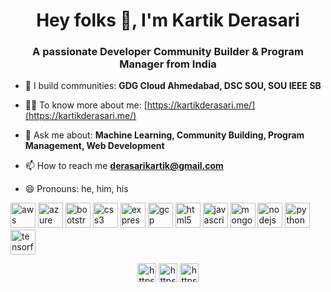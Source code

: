 <h1 align="center">Hey folks 👋, I'm Kartik Derasari</h1>
<h3 align="center">A passionate Developer Community Builder & Program Manager from India</h3>

- 🔭 I build communities: **GDG Cloud Ahmedabad, DSC SOU, SOU IEEE SB**

- 👨‍💻 To know more about me: [https://kartikderasari.me/](https://kartikderasari.me/)

- 💬 Ask me about: **Machine Learning, Community Building, Program Management, Web Development**

- 📫 How to reach me **derasarikartik@gmail.com**

- 😄 Pronouns: he, him, his

<!-- - ⚡ Fun fact **Technology & Community can make wonders** -->

<p align="left"><img src="https://devicons.github.io/devicon/devicon.git/icons/amazonwebservices/amazonwebservices-original-wordmark.svg" alt="aws" width="40" height="40"/> <img src="https://www.vectorlogo.zone/logos/microsoft_azure/microsoft_azure-icon.svg" alt="azure" width="40" height="40"/> <img src="https://devicons.github.io/devicon/devicon.git/icons/bootstrap/bootstrap-plain.svg" alt="bootstrap" width="40" height="40"/> <img src="https://devicons.github.io/devicon/devicon.git/icons/css3/css3-original-wordmark.svg" alt="css3" width="40" height="40"/> <img src="https://devicons.github.io/devicon/devicon.git/icons/express/express-original-wordmark.svg" alt="express" width="40" height="40"/> <img src="https://www.vectorlogo.zone/logos/google_cloud/google_cloud-icon.svg" alt="gcp" width="40" height="40"/> <img src="https://devicons.github.io/devicon/devicon.git/icons/html5/html5-original-wordmark.svg" alt="html5" width="40" height="40"/> <img src="https://devicons.github.io/devicon/devicon.git/icons/javascript/javascript-original.svg" alt="javascript" width="40" height="40"/> <img src="https://devicons.github.io/devicon/devicon.git/icons/mongodb/mongodb-original-wordmark.svg" alt="mongodb" width="40" height="40"/> <img src="https://devicons.github.io/devicon/devicon.git/icons/nodejs/nodejs-original-wordmark.svg" alt="nodejs" width="40" height="40"/> <img src="https://devicons.github.io/devicon/devicon.git/icons/python/python-original.svg" alt="python" width="40" height="40"/> <img src="https://www.vectorlogo.zone/logos/tensorflow/tensorflow-icon.svg" alt="tensorflow" width="40" height="40"/></p><p align="center">
<a href="https://twitter.com/https://twitter.com/kartik_derasari" target="blank"><img align="center" src="https://cdn.jsdelivr.net/npm/simple-icons@3.0.1/icons/twitter.svg" alt="https://twitter.com/kartik_derasari" height="30" width="30" /></a>
<a href="https://linkedin.com/in/https://www.linkedin.com/in/kartikderasari/" target="blank"><img align="center" src="https://cdn.jsdelivr.net/npm/simple-icons@3.0.1/icons/linkedin.svg" alt="https://www.linkedin.com/in/kartikderasari/" height="30" width="30" /></a>
<a href="https://instagram.com/https://instagram.com/kartik_derasari" target="blank"><img align="center" src="https://cdn.jsdelivr.net/npm/simple-icons@3.0.1/icons/instagram.svg" alt="https://instagram.com/kartik_derasari" height="30" width="30" /></a>
</p>
